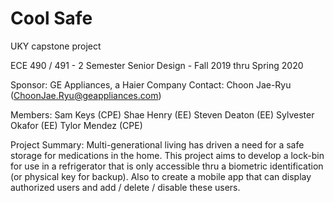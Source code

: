 # Cool Safe
UKY capstone project

ECE 490 / 491 - 2 Semester Senior Design - Fall 2019 thru Spring 2020

Sponsor: GE Appliances, a Haier Company 
Contact: Choon Jae-Ryu (ChoonJae.Ryu@geappliances.com)

Members: 
  Sam Keys (CPE) 
  Shae Henry (EE) 
  Steven Deaton (EE) 
  Sylvester Okafor (EE) 
  Tylor Mendez (CPE)

Project Summary: 
  Multi-generational living has driven a need for a safe storage for medications in the home. This project aims to develop a lock-bin for use in a refrigerator that is only accessible thru a biometric identification (or physical key for backup). Also to create a mobile app that can display authorized users and add / delete / disable these users.
